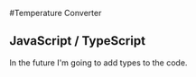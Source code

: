 #Temperature Converter
## JavaScript / TypeScript
In the future I'm going to add types to the code.
